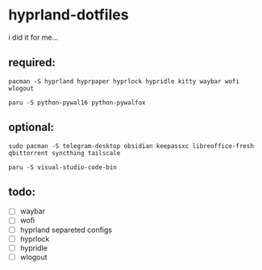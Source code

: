 # hyprland-dotfiles

i did it for me...

## required:
```
pacman -S hyprland hyprpaper hyprlock hypridle kitty waybar wofi wlogout
```

```
paru -S python-pywal16 python-pywalfox
```

## optional:
```
sudo pacman -S telegram-desktop obsidian keepassxc libreoffice-fresh qbittorrent syncthing tailscale
```

```
paru -S visual-studio-code-bin
```

## todo:
- [ ] waybar
- [ ] wofi
- [ ] hyprland separeted configs
- [ ] hyprlock
- [ ] hypridle
- [ ] wlogout

